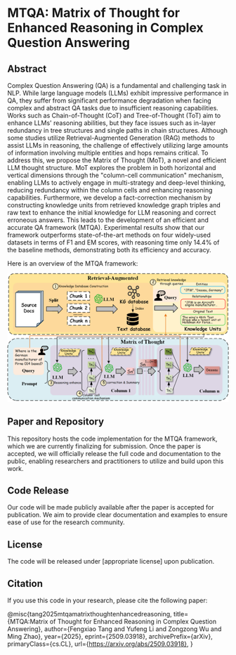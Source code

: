 # MTQA: Matrix of Thought for Enhanced Reasoning in Complex Question Answering


## Abstract ##

Complex Question Answering (QA) is a fundamental and challenging task in NLP. While large language models (LLMs) exhibit impressive performance in QA, they suffer from significant performance degradation when facing complex and abstract QA tasks due to insufficient reasoning capabilities. Works such as Chain-of-Thought (CoT) and Tree-of-Thought (ToT) aim to enhance LLMs' reasoning abilities, but they face issues such as in-layer redundancy in tree structures and single paths in chain structures. Although some studies utilize Retrieval-Augmented Generation (RAG) methods to assist LLMs in reasoning, the challenge of effectively utilizing large amounts of information involving multiple entities and hops remains critical. To address this, we propose the Matrix of Thought (MoT), a novel and efficient LLM thought structure. MoT explores the problem in both horizontal and vertical dimensions through the "column-cell communication" mechanism, enabling LLMs to actively engage in multi-strategy and deep-level thinking, reducing redundancy within the column cells and enhancing reasoning capabilities. Furthermore, we develop a fact-correction mechanism by constructing knowledge units from retrieved knowledge graph triples and raw text to enhance the initial knowledge for LLM reasoning and correct erroneous answers. This leads to the development of an efficient and accurate QA framework (MTQA). Experimental results show that our framework outperforms state-of-the-art methods on four widely-used datasets in terms of F1 and EM scores, with reasoning time only 14.4\% of the baseline methods, demonstrating both its efficiency and accuracy. 

Here is an overview of the MTQA framework: 

![MTQA Framework](images/MTQA.png)
## Paper and Repository ##

This repository hosts the code implementation for the MTQA framework, which we are currently finalizing for submission. Once the paper is accepted, we will officially release the full code and documentation to the public, enabling researchers and practitioners to utilize and build upon this work.

## Code Release ##

Our code will be made publicly available after the paper is accepted for publication. We aim to provide clear documentation and examples to ensure ease of use for the research community.

## License ##

The code will be released under [appropriate license] upon publication.

## Citation ##

If you use this code in your research, please cite the following paper:

@misc{tang2025mtqamatrixthoughtenhancedreasoning,
      title={MTQA:Matrix of Thought for Enhanced Reasoning in Complex Question Answering}, 
      author={Fengxiao Tang and Yufeng Li and Zongzong Wu and Ming Zhao},
      year={2025},
      eprint={2509.03918},
      archivePrefix={arXiv},
      primaryClass={cs.CL},
      url={https://arxiv.org/abs/2509.03918}, 
}
